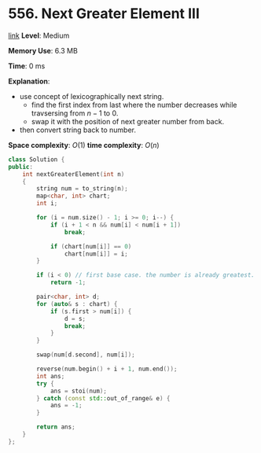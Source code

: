 # 556. Next Greater Element III

[link](https://leetcode.com/problems/next-greater-element-iii/)
**Level**: Medium

**Memory Use**: 6.3 MB

**Time**: 0 ms

**Explanation**:

- use concept of lexicographically next string.
  - find the first index from last where the number decreases while travsersing from $n-1$ to $0$.
  - swap it with the position of next greater number from back.
- then convert string back to number.

**Space complexity**: $O(1)$
**time complexity**: $O(n)$

```cpp
class Solution {
public:
    int nextGreaterElement(int n)
    {
        string num = to_string(n);
        map<char, int> chart;
        int i;

        for (i = num.size() - 1; i >= 0; i--) {
            if (i + 1 < n && num[i] < num[i + 1])
                break;

            if (chart[num[i]] == 0)
                chart[num[i]] = i;
        }

        if (i < 0) // first base case. the number is already greatest.
            return -1;

        pair<char, int> d;
        for (auto& s : chart) {
            if (s.first > num[i]) {
                d = s;
                break;
            }
        }

        swap(num[d.second], num[i]);

        reverse(num.begin() + i + 1, num.end());
        int ans;
        try {
            ans = stoi(num);
        } catch (const std::out_of_range& e) {
            ans = -1;
        }

        return ans;
    }
};

```

